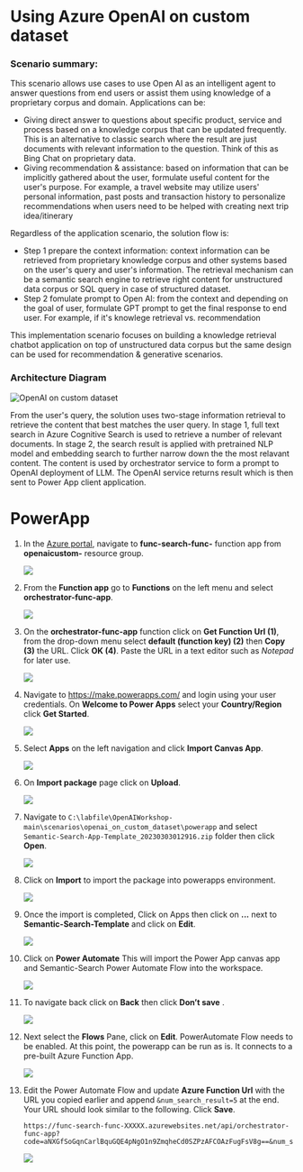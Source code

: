 # Using Azure OpenAI on custom dataset
### Scenario summary:
This scenario allows use cases to use Open AI as an intelligent agent to answer questions from end users or assist them using knowledge of a proprietary corpus and domain.
Applications can be: 
- Giving direct answer to questions about specific product, service and process based on a knowledge corpus that can be updated frequently. This is an alternative to classic search where the result are just documents with relevant information to the question. Think of this as Bing Chat on proprietary data.
- Giving recommendation & assistance: based on information that can be implicitly gathered about the user, formulate useful content for the user's purpose. For example, a travel website may utilize users' personal information, past posts and transaction history to personalize recommendations when users need to be helped with creating next trip idea/itinerary

Regardless of the application scenario, the solution flow is:
- Step 1 prepare the context information: context information can be retrieved from proprietary knowledge corpus and other systems based on the user's query and user's information. The retrieval mechanism can be a semantic search engine to retrieve right content for unstructured data corpus or SQL query in case of structured dataset.
- Step 2 fomulate prompt to Open AI: from the context and depending on the goal of user, formulate GPT prompt to get the final response to end user. For example, if it's knowlege retrieval vs. recommendation

This implementation scenario focuses on building a knowledge retrieval chatbot application on top of unstructured data corpus but the same design can be used for recommendation & generative scenarios.

### Architecture Diagram

![OpenAI on custom dataset](./images/AzureCognitiveSearchOpenAIArchitecture-1.png)

From the user's query, the solution uses two-stage information retrieval to retrieve the content that best matches the user query. 
In stage 1, full text search in Azure Cognitive Search is used to retrieve a number of relevant documents. In stage 2, the search result is applied with pretrained NLP model and embedding search to further narrow down the the most relavant content. The content is used by orchestrator service to form a prompt to OpenAI deployment of LLM. The OpenAI service returns result which is then sent to Power App client application.

# PowerApp


1. In the [Azure portal](https://portal.azure.com), navigate to **func-search-func-<inject key="Deployment ID"></inject>** function app from **openaicustom-<inject key="Deployment ID"></inject>** resource group.

   ![](./images/azure-func-app.png)

2. From the **Function app** go to **Functions** on the left menu and select **orchestrator-func-app**.

   ![](./images/function-orchestrator.png)
   
3. On the **orchestrator-func-app** function click on **Get Function Url (1)**, from the drop-down menu select **default (function key) (2)** then **Copy (3)** the URL. Click **OK (4)**. Paste the URL in a text editor such as _Notepad_ for later use.

    ![](./images/get-func-url.png)

4. Navigate to https://make.powerapps.com/ and login using your user credentials. On **Welcome to Power Apps** select your **Country/Region** click **Get Started**. 

   ![](./images/welcome.png)
    
5. Select **Apps** on the left navigation and click **Import Canvas App**. 

    ![](./images/import-canvas.png)

6. On **Import package** page click on **Upload**.

    ![](./images/upload-importpackage.png)
    
7. Navigate to `C:\labfile\OpenAIWorkshop-main\scenarios\openai_on_custom_dataset\powerapp` and select `Semantic-Search-App-Template_20230303012916.zip` folder then click **Open**.

   ![](./images/upload-semantic-search.png)
   
8. Click on **Import** to import the package into powerapps environment.

    ![](./images/package-import.png)

9. Once the import is completed, Click on Apps then click on **...** next to **Semantic-Search-Template** and click on **Edit**.

    ![](./images/semantic-search-temp-edit-1.png)
     

10. Click on **Power Automate** This will import the Power App canvas app and Semantic-Search Power Automate Flow into the workspace. 

    ![](./images/semanti-search-flow.png)

11. To navigate back click on **Back** then click **Don’t save** .

    ![](./images/back.png)

12. Next select the **Flows** Pane, click on **Edit**. PowerAutomate Flow needs to be enabled. At this point, the powerapp can be run as is. It connects to a pre-built Azure Function App. 

    ![](./images/flows-1.png)

13. Edit the Power Automate Flow and update **Azure Function Url** with the URL you copied earlier and append `&num_search_result=5` at the end. Your URL should look similar to the following. Click **Save**.

    ```
    https://func-search-func-XXXXX.azurewebsites.net/api/orchestrator-func-app?code=aNXGfSoGqnCarlBquGQE4pNgO1n9ZmqheCd0SZPzAFCOAzFugFsV8g==&num_search_result=5
    ```
    
    ![](./images/flow-img-1.png)
